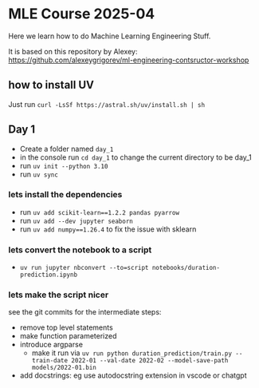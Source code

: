# MLE Course 2025-04

Here we learn how to do Machine Learning Engineering Stuff.

It is based on this repository by Alexey: https://github.com/alexeygrigorev/ml-engineering-contsructor-workshop


## how to install UV

Just run `curl -LsSf https://astral.sh/uv/install.sh | sh`

## Day 1

- Create a folder named `day_1`
- in the console run `cd day_1` to change the current directory to be day_1
- run `uv init --python 3.10`
- run `uv sync`

### lets install the dependencies
- run `uv add scikit-learn==1.2.2 pandas pyarrow`
- run `uv add --dev jupyter seaborn`
- run `uv add numpy==1.26.4` to fix the issue with sklearn

### lets convert the notebook to a script
- `uv run jupyter nbconvert --to=script notebooks/duration-prediction.ipynb`

### lets make the script nicer

see the git commits for the intermediate steps:
- remove top level statements
- make function parameterized
- introduce argparse
    - make it run via `uv run python duration_prediction/train.py --train-date 2022-01 --val-date 2022-02 --model-save-path models/2022-01.bin`
- add docstrings: eg use autodocstring extension in vscode or chatgpt
